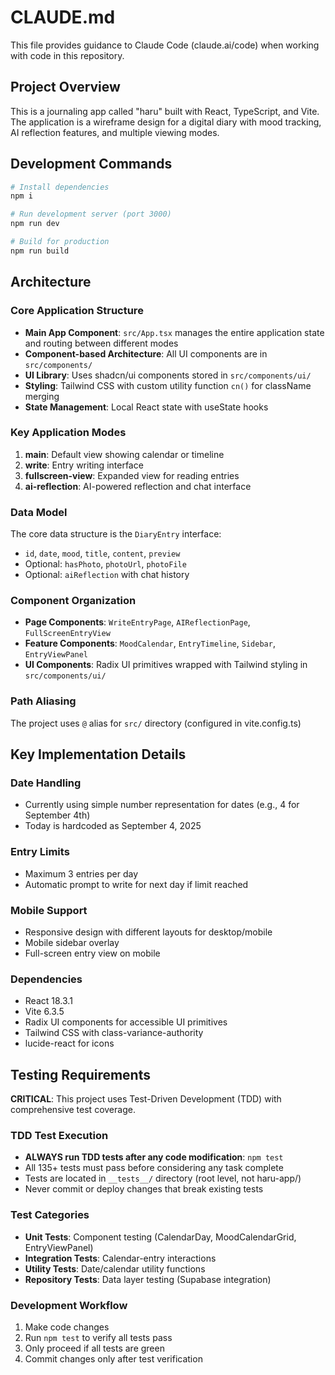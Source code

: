 # CLAUDE.md

This file provides guidance to Claude Code (claude.ai/code) when working with code in this repository.

## Project Overview

This is a journaling app called "haru" built with React, TypeScript, and Vite. The application is a wireframe design for a digital diary with mood tracking, AI reflection features, and multiple viewing modes.

## Development Commands

```bash
# Install dependencies
npm i

# Run development server (port 3000)
npm run dev

# Build for production
npm run build
```

## Architecture

### Core Application Structure
- **Main App Component**: `src/App.tsx` manages the entire application state and routing between different modes
- **Component-based Architecture**: All UI components are in `src/components/`
- **UI Library**: Uses shadcn/ui components stored in `src/components/ui/`
- **Styling**: Tailwind CSS with custom utility function `cn()` for className merging
- **State Management**: Local React state with useState hooks

### Key Application Modes
1. **main**: Default view showing calendar or timeline
2. **write**: Entry writing interface  
3. **fullscreen-view**: Expanded view for reading entries
4. **ai-reflection**: AI-powered reflection and chat interface

### Data Model
The core data structure is the `DiaryEntry` interface:
- `id`, `date`, `mood`, `title`, `content`, `preview`
- Optional: `hasPhoto`, `photoUrl`, `photoFile`
- Optional: `aiReflection` with chat history

### Component Organization
- **Page Components**: `WriteEntryPage`, `AIReflectionPage`, `FullScreenEntryView`
- **Feature Components**: `MoodCalendar`, `EntryTimeline`, `Sidebar`, `EntryViewPanel`
- **UI Components**: Radix UI primitives wrapped with Tailwind styling in `src/components/ui/`

### Path Aliasing
The project uses `@` alias for `src/` directory (configured in vite.config.ts)

## Key Implementation Details

### Date Handling
- Currently using simple number representation for dates (e.g., 4 for September 4th)
- Today is hardcoded as September 4, 2025

### Entry Limits
- Maximum 3 entries per day
- Automatic prompt to write for next day if limit reached

### Mobile Support  
- Responsive design with different layouts for desktop/mobile
- Mobile sidebar overlay
- Full-screen entry view on mobile

### Dependencies
- React 18.3.1
- Vite 6.3.5
- Radix UI components for accessible UI primitives
- Tailwind CSS with class-variance-authority
- lucide-react for icons

## Testing Requirements

**CRITICAL**: This project uses Test-Driven Development (TDD) with comprehensive test coverage.

### TDD Test Execution
- **ALWAYS run TDD tests after any code modification**: `npm test`
- All 135+ tests must pass before considering any task complete
- Tests are located in `__tests__/` directory (root level, not haru-app/)
- Never commit or deploy changes that break existing tests

### Test Categories
- **Unit Tests**: Component testing (CalendarDay, MoodCalendarGrid, EntryViewPanel)
- **Integration Tests**: Calendar-entry interactions
- **Utility Tests**: Date/calendar utility functions
- **Repository Tests**: Data layer testing (Supabase integration)

### Development Workflow
1. Make code changes
2. Run `npm test` to verify all tests pass
3. Only proceed if all tests are green
4. Commit changes only after test verification